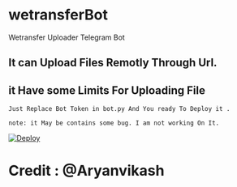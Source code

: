 # wetransferBot
Wetransfer Uploader Telegram Bot

## It can Upload Files Remotly Through Url.

## it Have some Limits For Uploading File

```
Just Replace Bot Token in bot.py And You ready To Deploy it .

note: it May be contains some bug. I am not working On It.
```
[![Deploy](https://www.herokucdn.com/deploy/button.svg)](https://heroku.com/deploy?template=https://github.com/Vijay63/wetransfer-Uploader-Bot)


# Credit : @Aryanvikash
